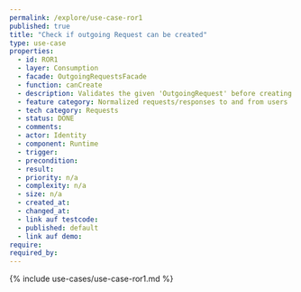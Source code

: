 ```yaml
---
permalink: /explore/use-case-ror1
published: true
title: "Check if outgoing Request can be created"
type: use-case
properties:
  - id: ROR1
  - layer: Consumption
  - facade: OutgoingRequestsFacade
  - function: canCreate
  - description: Validates the given 'OutgoingRequest' before creating it
  - feature category: Normalized requests/responses to and from users
  - tech category: Requests
  - status: DONE
  - comments:
  - actor: Identity
  - component: Runtime
  - trigger:
  - precondition:
  - result:
  - priority: n/a
  - complexity: n/a
  - size: n/a
  - created_at:
  - changed_at:
  - link auf testcode:
  - published: default
  - link auf demo:
require:
required_by:
---
```


{% include use-cases/use-case-ror1.md %}